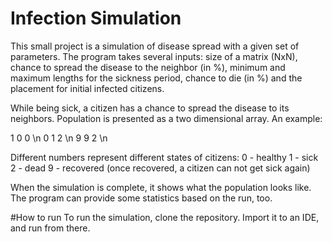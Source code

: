 # Infection Simulation
This small project is a simulation of disease spread with a given set of parameters.
The program takes several inputs: size of a matrix (NxN), chance to spread the disease to the neighbor (in %), minimum and maximum lengths for the sickness period, chance to die (in %) and the placement for initial infected citizens.

While being sick, a citizen has a chance to spread the disease to its neighbors. Population is presented as a two dimensional array. An example:

1 0 0 \n
0 1 2 \n
9 9 2 \n

Different numbers represent different states of citizens:
0 - healthy
1 - sick
2 - dead
9 - recovered (once recovered, a citizen can not get sick again)

When the simulation is complete, it shows what the population looks like. The program can provide some statistics based on the run, too.

#How to run
To run the simulation, clone the repository. Import it to an IDE, and run from there.
